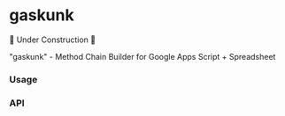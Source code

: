 # gaskunk

🚧 Under Construction 🚧

"gaskunk" - Method Chain Builder for Google Apps Script + Spreadsheet

### Usage

### API
